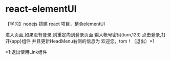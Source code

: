 # react-elementUI
【学习】nodejs 搭建 react 项目，整合elementUI

进入页面,如果没有登录,则重定向到登录页面
输入帐号密码(tom,123) 点击登录,打开{app}组件  并且更新HeadMenu右侧的信息为  欢迎您，tom！（退出）*1





*1:退出使用Link组件
